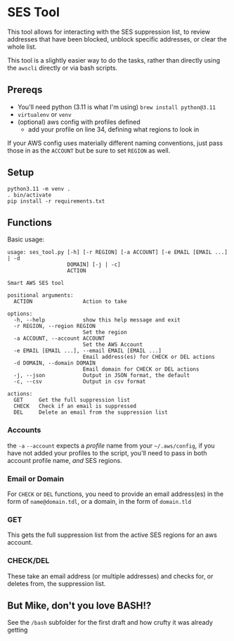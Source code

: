 # SES Tool

This tool allows for interacting with the SES suppression list, to review addresses that have been blocked, unblock specific addresses, or clear the whole list.

This tool is a slightly easier way to do the tasks, rather than directly using the `awscli` directly or via bash scripts.

## Prereqs

* You'll need python (3.11 is what I'm using)
  `brew install python@3.11`
* `virtualenv` or `venv`
* (optional) aws config with profiles defined
  * add your profile on line 34, defining what regions to look in


If your AWS config uses materially different naming conventions, just pass those in as the `ACCOUNT` but be sure to set `REGION` as well.

## Setup

```
python3.11 -m venv .
. bin/activate
pip install -r requirements.txt
```

## Functions

Basic usage:

```
usage: ses_tool.py [-h] [-r REGION] [-a ACCOUNT] [-e EMAIL [EMAIL ...] | -d
                   DOMAIN] [-j | -c]
                   ACTION

Smart AWS SES tool

positional arguments:
  ACTION                Action to take

options:
  -h, --help            show this help message and exit
  -r REGION, --region REGION
                        Set the region
  -a ACCOUNT, --account ACCOUNT
                        Set the AWS Account
  -e EMAIL [EMAIL ...], --email EMAIL [EMAIL ...]
                        Email address(es) for CHECK or DEL actions
  -d DOMAIN, --domain DOMAIN
                        Email domain for CHECK or DEL actions
  -j, --json            Output in JSON format, the default
  -c, --csv             Output in csv format

actions:
  GET     Get the full suppression list
  CHECK   Check if an email is suppressed
  DEL     Delete an email from the suppression list
  ```

### Accounts

the `-a` `--account` expects a _profile_ name from your `~/.aws/config`, if you have not added your profiles to the script, you'll need to pass in both account profile name, _and_ SES regions.

### Email or Domain

For `CHECK` or `DEL` functions, you need to provide an email address(es) in the form of `name@domain.tdl`, or a domain, in the form of `domain.tld`


### GET

This gets the full suppression list from the active SES regions for an aws account.

### CHECK/DEL

These take an email address (or multiple addresses) and checks for, or deletes from, the suppression list.

## But Mike, don't you love BASH!?

See the `/bash` subfolder for the first draft and how crufty it was already getting

